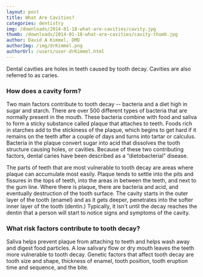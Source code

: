 ```yaml
---
layout: post
title: What Are Cavities?
categories: dentistry
img: /downloads/2014-01-18-what-are-cavities/cavity.jpg
thumb: /downloads/2014-01-18-what-are-cavities/cavity-thumb.jpg
author: David A Kimmel, DMD
authorImg: /img/drKimmel.png
authorUrl: /users/user-drKimmel.html
---
```

Dental cavities are holes in teeth caused by tooth decay. Cavities are also referred to as caries.

### How does a cavity form?

Two main factors contribute to tooth decay -- bacteria and a diet high in sugar and starch. There are over 500 different types of bacteria that are normally present in the mouth. These bacteria combine with food and saliva to form a sticky substance called plaque that attaches to teeth. Foods rich in starches add to the stickiness of the plaque, which begins to get hard if it remains on the teeth after a couple of days and turns into tartar or calculus. Bacteria in the plaque convert sugar into acid that dissolves the tooth structure causing holes, or cavities. Because of these two contributing factors, dental caries have been described as a “dietobacterial” disease.

The parts of teeth that are most vulnerable to tooth decay are areas where plaque can accumulate most easily. Plaque tends to settle into the pits and fissures in the tops of teeth, into the areas in between the teeth, and next to the gum line. Where there is plaque, there are bacteria and acid, and eventually destruction of the tooth surface. The cavity starts in the outer layer of the tooth (enamel) and as it gets deeper, penetrates into the softer inner layer of the tooth (dentin.) Typically, it isn't until the decay reaches the dentin that a person will start to notice signs and symptoms of the cavity.


### What risk factors contribute to tooth decay?

Saliva helps prevent plaque from attaching to teeth and helps wash away and digest food particles. A low salivary flow or dry mouth leaves the teeth more vulnerable to tooth decay. Genetic factors that affect tooth decay are tooth size and shape, thickness of enamel, tooth position, tooth eruption time and sequence, and the bite.